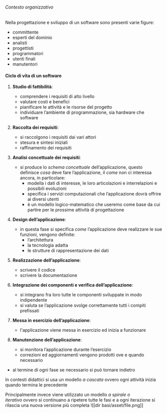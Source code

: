 ###### Contesto organizzativo
Nella progettazione e sviluppo di un software sono presenti varie figure:
- committente
- esperti del dominio
- analisti
- progettisti
- programmatori
- utenti finali
- manutentori

#### Ciclo di vita di un software
1. **Studio di fattibilità**:
	- comprendere i requisiti di alto livello
	- valutare costi e benefici
	- pianificare le attività e le risorse del progetto
	- individuare l’ambiente di programmazione, sia hardware che software

2. **Raccolta dei requisiti**:
	- si raccolgono i requisiti dai vari attori
	- stesura e sintesi iniziali
	- raffinamento dei requisiti

3. **Analisi concettuale dei requisiti**:
	- si produce lo _schema concettuale_ dell’applicazione, questo definisce _cosa_ deve fare l’applicazione, il _come_ non ci interessa ancora, in particolare:
	     - modella i dati di interesse, le loro articolazioni e interrelazioni e possibili evoluzioni
	     - specifica i servizi computazionali che l’applicazione dovrà offrire ai diversi utenti
	    - è un modello logico-matematico che useremo come base da cui partire per le prossime attività di progettazione

4. **Design dell’applicazione**:
	- in questa fase si specifica _come_ l’applicazione deve realizzare le sue funzioni, vengono definite:
		- l’architettura
		- la tecnologia adatta
		- le strutture di rappresentazione dei dati
   
5. **Realizzazione dell’applicazione**:
	- scrivere il codice 
	- scrivere la documentazione 

6. **Integrazione dei componenti e verifica dell’applicazione**:
	- si integrano fra loro tutte le componenti sviluppate in modo indipendente
	- si valuta se l’applicazione svolge correttamente tutti i compiti prefissati

7. **Messa in esercizio dell’applicazione**:
	- l'applicazione viene messa in esercizio ed inizia a funzionare
   
8. **Manutenzione dell’applicazione**:
	- si monitora l’applicazione durante l’esercizio
	- correzioni ed aggiornamenti vengono prodotti ove e quando necessario

- al termine di ogni fase se necessario si può tornare indietro

In contesti didattici si usa un modello _a cascata_ ovvero ogni attività inizia quando termina le precedente

Principalmente invece viene utilizzato un modello _a spirale o iterativo_ ovvero si continuano a ripetere tutte le fasi e a ogni iterazione si rilascia una nuova versione più completa
![[dir basi/asset/file.png]]